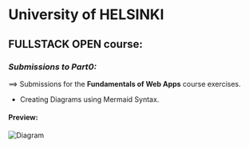 # University of HELSINKI 

## FULLSTACK OPEN course:

### *Submissions to Part0:* 

==> Submissions for the **Fundamentals of Web Apps** course exercises.

* Creating Diagrams using Mermaid Syntax.

#### Preview:

![Diagram](https://github.com/Khawla-1006/FullstackOpen-Part0/assets/146030558/d4bbf7d1-ef1b-475e-a666-024012153a12)
